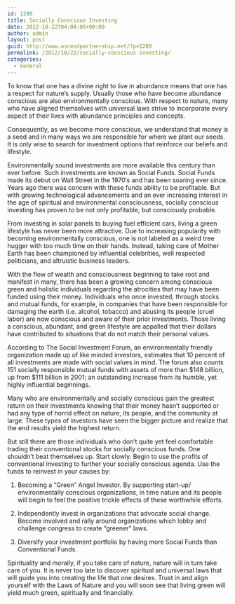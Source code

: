 ```yaml
---
id: 1280
title: Socially Conscious Investing
date: 2012-10-22T04:04:00+00:00
author: admin
layout: post
guid: http://www.ascendpartnership.net/?p=1280
permalink: /2012/10/22/socially-conscious-investing/
categories:
  - General
---
```

To know that one has a divine right to live in abundance means that one has a respect for nature&#8217;s supply. Usually those who have become abundance conscious are also environmentally conscious. With respect to nature, many who have aligned themselves with universal laws strive to incorporate every aspect of their lives with abundance principles and concepts.

Consequently, as we become more conscious, we understand that money is a seed and in many ways we are responsible for where we plant our seeds. It is only wise to search for investment options that reinforce our beliefs and lifestyle.

Environmentally sound investments are more available this century than ever before. Such investments are known as Social Funds. Social Funds made its debut on Wall Street in the 1970&#8242;s and has been soaring ever since. Years ago there was concern with these funds ability to be profitable. But with growing technological advancements and an ever increasing interest in the age of spiritual and environmental consciousness, socially conscious investing has proven to be not only profitable, but consciously probable.

From investing in solar panels to buying fuel efficient cars, living a green lifestyle has never been more attractive. Due to increasing popularity with becoming environmentally conscious, one is not labeled as a weird tree hugger with too much time on their hands. Instead, taking care of Mother Earth has been championed by influential celebrities, well respected politicians, and altruistic business leaders.

With the flow of wealth and consciousness beginning to take root and manifest in many, there has been a growing concern among conscious green and holistic individuals regarding the atrocities that may have been funded using their money. Individuals who once invested, through stocks and mutual funds, for example, in companies that have been responsible for damaging the earth (i.e. alcohol, tobacco) and abusing its people (cruel labor) are now conscious and aware of their prior investments. Those living a conscious, abundant, and green lifestyle are appalled that their dollars have contributed to situations that do not match their personal values.

According to The Social Investment Forum, an environmentally friendly organization made up of like minded investors, estimates that 10 percent of all investments are made with social values in mind. The forum also counts 151 socially responsible mutual funds with assets of more than $148 billion, up from $111 billion in 2001; an outstanding increase from its humble, yet highly influential beginnings.

Many who are environmentally and socially conscious gain the greatest return on their investments knowing that their money hasn&#8217;t supported or had any type of horrid effect on nature, its people, and the community at large. These types of investors have seen the bigger picture and realize that the end results yield the highest return.

But still there are those individuals who don&#8217;t quite yet feel comfortable trading their conventional stocks for socially conscious funds. One shouldn&#8217;t beat themselves up. Start slowly. Begin to use the profits of conventional investing to further your socially conscious agenda. Use the funds to reinvest in your causes by:

1. Becoming a &#8220;Green&#8221; Angel Investor. By supporting start-up/ environmentally conscious organizations, in time nature and its people will begin to feel the positive trickle effects of these worthwhile efforts.

2. Independently invest in organizations that advocate social change. Become involved and rally around organizations which lobby and challenge congress to create &#8220;greener&#8221; laws.

3. Diversify your investment portfolio by having more Social Funds than Conventional Funds.

Spirituality and morally, if you take care of nature, nature will in turn take care of you. It is never too late to discover spiritual and universal laws that will guide you into creating the life that one desires. Trust in and align yourself with the Laws of Nature and you will soon see that living green will yield much green, spiritually and financially.